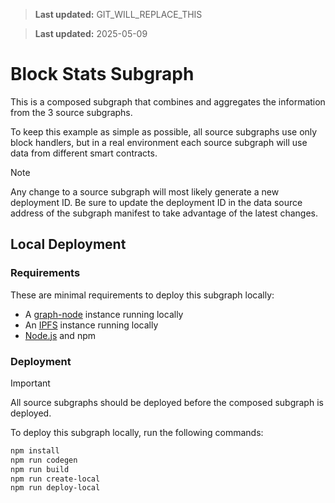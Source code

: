 > **Last updated:** GIT_WILL_REPLACE_THIS

> **Last updated:** 2025-05-09

# Block Stats Subgraph

This is a composed subgraph that combines and aggregates the information from the 3 source subgraphs.

To keep this example as simple as possible, all source subgraphs use only block handlers, but in a real environment 
each source subgraph will use data from different smart contracts.

> [!NOTE]
> Any change to a source subgraph will most likely generate a new deployment ID. Be sure to update the deployment ID in 
> the data source address of the subgraph manifest to take advantage of the latest changes.

## Local Deployment

### Requirements

These are minimal requirements to deploy this subgraph locally:

- A [graph-node][0] instance running locally
- An [IPFS][1] instance running locally
- [Node.js][2] and npm

### Deployment

> [!IMPORTANT]
> All source subgraphs should be deployed before the composed subgraph is deployed.

To deploy this subgraph locally, run the following commands:

```bash
npm install
npm run codegen
npm run build
npm run create-local
npm run deploy-local
```

[0]: https://github.com/graphprotocol/graph-node
[1]: https://docs.ipfs.tech/
[2]: https://nodejs.org/
